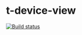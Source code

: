 # t-device-view

[![Build status](https://travis-ci.org/atomelements/t-device-view.svg?branch=master)](https://travis-ci.org/atomelements/t-device-view)
